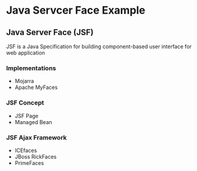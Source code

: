 # Java Servcer Face Example

## Java Server Face (JSF)
JSF is a Java Specification for building component-based user interface for web application

### Implementations
* Mojarra
* Apache MyFaces

### JSF Concept
* JSF Page
* Managed Bean

### JSF Ajax Framework
* ICEfaces
* JBoss RickFaces
* PrimeFaces


